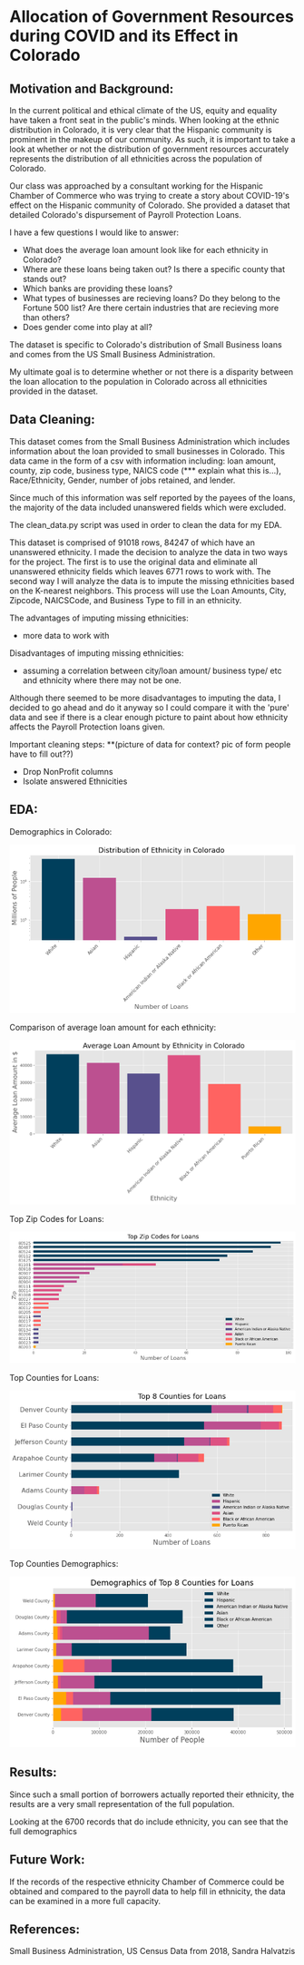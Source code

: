 # Allocation of Government Resources during COVID and its Effect in Colorado

## Motivation and Background:

In the current political and ethical climate of the US, equity and equality have taken a front seat in the public's minds. When looking at the ethnic distribution in Colorado, it is very clear that the Hispanic community is prominent in the makeup of our community. As such, it is important to take a look at whether or not the distribution of government resources accurately represents the distribution of all ethnicities across the population of Colorado.

Our class was approached by a consultant working for the Hispanic Chamber of Commerce who was trying to create a story about COVID-19's effect on the Hispanic community of Colorado. She provided a dataset that detailed Colorado's dispursement of Payroll Protection Loans.

I have a few questions I would like to answer:

- What does the average loan amount look like for each ethnicity in Colorado? 
- Where are these loans being taken out? Is there a specific county that stands out? 
- Which banks are providing these loans? 
- What types of businesses are recieving loans? Do they belong to the Fortune 500 list? Are there certain industries that are recieving more than others? 
 - Does gender come into play at all?

The dataset is specific to Colorado's distribution of Small Business loans and comes from the US Small Business Administration. 

My ultimate goal is to determine whether or not there is a disparity between the loan allocation to the population in Colorado across all ethnicities provided in the dataset.



## Data Cleaning:

This dataset comes from the Small Business Administration which includes information about the loan provided to small businesses in Colorado. This data came in the form of a csv with information including: loan amount, county, zip code, business type, NAICS code (*** explain what this is...), Race/Ethnicity, Gender, number of jobs retained, and lender. 

Since much of this information was self reported by the payees of the loans, the majority of the data included unanswered fields which were excluded. 

The clean_data.py script was used in order to clean the data for my EDA. 

This dataset is comprised of 91018 rows, 84247 of which have an unanswered ethnicity. I made the decision to analyze the data in two ways for the project. The first is to use the original data and eliminate all unanswered ethnicity fields which leaves 6771 rows to work with. The second way I will analyze the data is to impute the missing ethnicities based on the K-nearest neighbors. This process will use the Loan Amounts, City, Zipcode, NAICSCode, and Business Type to fill in an ethnicity. 

The advantages of imputing missing ethnicities:
 - more data to work with

Disadvantages of imputing missing ethnicities:
 - assuming a correlation between city/loan amount/ business type/ etc and ethnicity where there may not be one. 

Although there seemed to be more disadvantages to imputing the data, I decided to go ahead and do it anyway so I could compare it with the 'pure' data and see if there is a clear enough picture to paint about how ethnicity affects the Payroll Protection loans given. 

Important cleaning steps: **(picture of data for context? pic of form people have to fill out??) 

- Drop NonProfit columns
- Isolate answered Ethnicities



## EDA: 
Demographics in Colorado:

![](images/demographics.png)

Comparison of average loan amount for each ethnicity:

![](images/avg_loan_ethnicity.png)

Top Zip Codes for Loans:

![](images/top_zip_loancount.png)

Top Counties for Loans:

![](images/top_county_loancount.png)

Top Counties Demographics:

![](images/top_county_loancount_demographic.png)

## Results:
Since such a small portion of borrowers actually reported their ethnicity, the results are a very small representation of the full population. 

Looking at the 6700 records that do include ethnicity, you can see that the full demographics 

## Future Work:
If the records of the respective ethnicity Chamber of Commerce could be obtained and compared to the payroll data to help fill in ethnicity, the data can be examined in a more full capacity.


## References:
Small Business Administration,  US Census Data from 2018, Sandra Halvatzis




